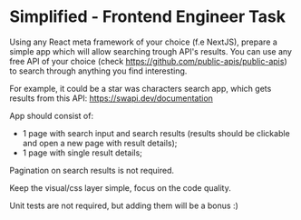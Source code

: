# Simplified - Frontend Engineer Task

Using any React meta framework of your choice (f.e NextJS), prepare a simple app which will allow searching trough API's results. You can use any free API of your choice (check https://github.com/public-apis/public-apis) to search through anything you find interesting.

For example, it could be a star was characters search app, which gets results from this API: https://swapi.dev/documentation

App should consist of:

- 1 page with search input and search results (results should be clickable and open a new page with result details);
- 1 page with single result details;
  
Pagination on search results is not required.

Keep the visual/css layer simple, focus on the code quality.

Unit tests are not required, but adding them will be a bonus :)

